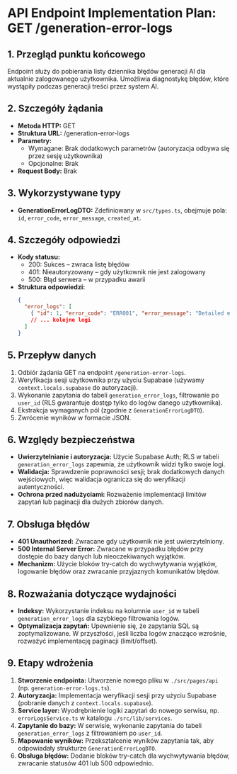 # API Endpoint Implementation Plan: GET /generation-error-logs

## 1. Przegląd punktu końcowego

Endpoint służy do pobierania listy dziennika błędów generacji AI dla aktualnie zalogowanego użytkownika. Umożliwia diagnostykę błędów, które wystąpiły podczas generacji treści przez system AI.

## 2. Szczegóły żądania

- **Metoda HTTP:** GET
- **Struktura URL:** /generation-error-logs
- **Parametry:**
  - Wymagane: Brak dodatkowych parametrów (autoryzacja odbywa się przez sesję użytkownika)
  - Opcjonalne: Brak
- **Request Body:** Brak

## 3. Wykorzystywane typy

- **GenerationErrorLogDTO:** Zdefiniowany w `src/types.ts`, obejmuje pola: `id`, `error_code`, `error_message`, `created_at`.

## 4. Szczegóły odpowiedzi

- **Kody statusu:**
  - 200: Sukces – zwraca listę błędów
  - 401: Nieautoryzowany – gdy użytkownik nie jest zalogowany
  - 500: Błąd serwera – w przypadku awarii
- **Struktura odpowiedzi:**
  ```json
  {
    "error_logs": [
      { "id": 1, "error_code": "ERR001", "error_message": "Detailed error message", "created_at": "..." }
      // ... kolejne logi
    ]
  }
  ```

## 5. Przepływ danych

1. Odbiór żądania GET na endpoint `/generation-error-logs`.
2. Weryfikacja sesji użytkownika przy użyciu Supabase (używamy `context.locals.supabase` do autoryzacji).
3. Wykonanie zapytania do tabeli `generation_error_logs`, filtrowanie po `user_id` (RLS gwarantuje dostęp tylko do logów danego użytkownika).
4. Ekstrakcja wymaganych pól (zgodnie z `GenerationErrorLogDTO`).
5. Zwrócenie wyników w formacie JSON.

## 6. Względy bezpieczeństwa

- **Uwierzytelnianie i autoryzacja:** Użycie Supabase Auth; RLS w tabeli `generation_error_logs` zapewnia, że użytkownik widzi tylko swoje logi.
- **Walidacja:** Sprawdzenie poprawności sesji; brak dodatkowych danych wejściowych, więc walidacja ogranicza się do weryfikacji autentyczności.
- **Ochrona przed nadużyciami:** Rozważenie implementacji limitów zapytań lub paginacji dla dużych zbiorów danych.

## 7. Obsługa błędów

- **401 Unauthorized:** Zwracane gdy użytkownik nie jest uwierzytelniony.
- **500 Internal Server Error:** Zwracane w przypadku błędów przy dostępie do bazy danych lub nieoczekiwanych wyjątków.
- **Mechanizm:** Użycie bloków try-catch do wychwytywania wyjątków, logowanie błędów oraz zwracanie przyjaznych komunikatów błędów.

## 8. Rozważania dotyczące wydajności

- **Indeksy:** Wykorzystanie indeksu na kolumnie `user_id` w tabeli `generation_error_logs` dla szybkiego filtrowania logów.
- **Optymalizacja zapytań:** Upewnienie się, że zapytania SQL są zoptymalizowane. W przyszłości, jeśli liczba logów znacząco wzrośnie, rozważyć implementację paginacji (limit/offset).

## 9. Etapy wdrożenia

1. **Stworzenie endpointa:** Utworzenie nowego pliku w `./src/pages/api` (np. `generation-error-logs.ts`).
2. **Autoryzacja:** Implementacja weryfikacji sesji przy użyciu Supabase (pobranie danych z `context.locals.supabase`).
3. **Service layer:** Wyodrębnienie logiki zapytań do nowego serwisu, np. `errorLogsService.ts` w katalogu `./src/lib/services`.
4. **Zapytanie do bazy:** W serwisie, wykonanie zapytania do tabeli `generation_error_logs` z filtrowaniem po `user_id`.
5. **Mapowanie wyników:** Przekształcenie wyników zapytania tak, aby odpowiadały strukturze `GenerationErrorLogDTO`.
6. **Obsługa błędów:** Dodanie bloków try-catch dla wychwytywania błędów, zwracanie statusów 401 lub 500 odpowiednio.
